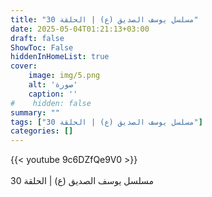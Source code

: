 ```yaml
---
title: "مسلسل يوسف الصديق (ع) | الحلقة 30"
date: 2025-05-04T01:21:13+03:00
draft: false
ShowToc: False
hiddenInHomeList: true
cover:
    image: img/5.png
    alt: 'صورة'
    caption: ''
#    hidden: false
summary: ""
tags: ["مسلسل يوسف الصديق (ع) | الحلقة 30"]
categories: []
---
```


{{< youtube 9c6DZfQe9V0 >}}  
 <br>
مسلسل يوسف الصديق (ع) | الحلقة 30